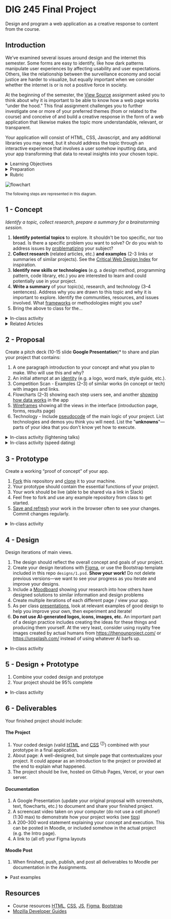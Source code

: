 
# DIG 245 Final Project

Design and program a web application as a creative response to content from the course.


## Introduction

We’ve examined several issues around design and the internet this semester. Some forms are easy to identify, like how dark patterns manipulate user experiences by affecting usability and user expectations. Others, like the relationship between the surveillance economy and social justice are harder to visualize, but equally important when we consider whether the internet is or is not a positive force in society.

At the beginning of the semester, the [View Source](https://github.com/omundy/dig245-view-source) assignment asked you to think about why it is important to be able to know how a web page works “under the hood.” This final assignment challenges you to further investigate one or more of your preferred themes (from or related to the course) and conceive of and build a creative response in the form of a web application that likewise makes the topic more understandable, relevant, or transparent.

Your application will consist of HTML, CSS, Javascript, and any additional libraries you may need, but it should address the topic through an interactive experience that involves a user somehow inputting data, and your app transforming that data to reveal insights into your chosen topic.



<details>
<summary>Learning Objectives</summary>

Students who complete this assignment will be able to:

- Recall important social, political, and economic issues around design, the internet, and computing.
- Research, ideate, and plan a creative response to themes from the course content.
- Use design processes (grids, typography, design principles, and iteration) to create a custom responsive web application design.
- Use HTML, CSS, JS, and any additional frameworks or libraries to create a custom web application.

</details>

<details>
<summary>Preparation</summary>

Complete the following to prepare for this assignment. See [Resources](#resources) for additional information as needed.

- Codecademy JS references [jquery introduction](https://github.com/omundy/learn-javascript/blob/main/reference-sheets/jquery-01-introduction.pdf), [effects](https://github.com/omundy/learn-javascript/blob/main/reference-sheets/jquery-02-effects.pdf), [jquery events](https://github.com/omundy/learn-javascript/blob/main/reference-sheets/jquery-03-events.pdf), [style methods](https://github.com/omundy/learn-javascript/blob/main/reference-sheets/jquery-04-style-methods.pdf), [dom traversing](https://github.com/omundy/learn-javascript/blob/main/reference-sheets/jquery-05-dom-traversing.pdf)
- [Codecademy: JS 7-1 Higher-Order Functions](https://www.codecademy.com/learn/introduction-to-javascript) (1-4)
- [Codecademy: JS 7-2 Iterators](https://www.codecademy.com/learn/introduction-to-javascript) (1-9)
- [Codecademy: JS 8-1 Objects](https://www.codecademy.com/learn/introduction-to-javascript) (1-10)

</details>

<details>
<summary>Rubric</summary>

The final grade incorporates preparation scores with the final score ([rubric](https://docs.google.com/document/d/1gqAB_AHkMC6uKr_1uP9JzPwWclABw1RAB7KwEgAQSds/edit)).

```js
let milestones = ((concept + proposal + prototype + design) / 4) * 0.2;
let grade = milestones + (deliverables * 0.8);
```

</details>



<!--
[project development template](https://github.com/omundy/project-development-template)
-->

![flowchart](assets/img/5.2-design-prototype-separation.png)

<small>The following steps are represented in this diagram.</small>






## 1 - Concept

*Identify a topic, collect research, prepare a summary for a brainstorming session.*

1. **Identify potential topics** to explore. It shouldn't be too specific, nor too broad. Is there a specific problem you want to solve? Or do you wish to address issues by [problematizing](https://en.wikipedia.org/wiki/Problematization) your subject?
1. **Collect research** (related articles, etc.) **and examples** (2-3 links or summaries of similar projects). See the [Critical Web Design Index](http://omundy.github.io/critical-web-design-index/) for inspiration.
1. **Identify new skills or technologies** (e.g. a design method, programming pattern, code library, etc.) you are interested to learn and could potentially use in your project.
1. **Write a summary** of your topic(s), research, and technology (3–4 sentences). Address why you are drawn to this topic and why it is important to explore. Identify the communities, resources, and issues involved. What [frameworks](https://docs.google.com/presentation/d/1OWc_e1pquvwKi4qxJShsZ1Rqia1dbDBcwpxYwdOic7o/edit#slide=id.g165f853ab3b_0_0) or methodologies might you use?
1. Bring the above to class for the...

<details>
<summary>In-class activity</summary>

In groups, brainstorm on your topic(s) use the <a href="https://omundy.github.io/project-development-template/materials/brainstorming-disney-method/index.html" target="_blank">Disney Creative Strategy</a>, which asks your group to assume different "hats" in order to ideate on concepts, solutions, and risks.

1. Everyone: post your subject or concept in Slack
1. As Dreamers, add new ideas for projects based on the subject to the posts in your group
    - How might you create something that helps others discuss, think about, or help to solve the issue?
    - The more ideas the better. Brainstorming aims to produce quantity, from which we select quality ideas.
    - No criticism. Our goal is to generate a pool of ideas. All ideas are welcome.
1. As Realists, after all have posted, talk about each in a group
    - Think more practically, about how you would put the ideas into practice.
1. After the session, explore the ideas and notes as a critic, to figure out what you can build in the given time

</details>


<details>
<summary>Related Articles</summary>


### Data Tracking

- 📚 Tobias Rose-Stockwell [This Is How Your Fear and Outrage Are Being Sold for Profit](https://medium.com/the-mission/the-enemy-in-our-feeds-e86511488de) (2017) 
- 📚 Steve Lambert [“Add-Art: Sharing, Freedom, and Beer”](https://visitsteve.com/made/the-add-art-story/) in Net Works: Case Studies in Web Art and Design (ed. xtine burrough) (2012) [add-art.org](https://add-art.org) (2011-)
- 📚 [Do Not Track documentary](https://donottrack-doc.com/en/episodes/) (2015)
- Design Lab: [Figma 101: Day 2 | Design an app screen](https://trydesignlab.com/figma-101-course/design-an-app-screen/)
- [Anatomy of a computer virus (Stuxnet)](https://vimeo.com/25118844) (3:21) | Ubermorgen [Vote-Auction](https://anthology.rhizome.org/vote-auction) (2000) | Steve Lambert [The Most Awkward 404 Page on the Internet](https://visitsteve.com/404) | [tosdr.org](https://tosdr.org/)




### Design & Power

- 📚 Wilneida Negrón [10 tech issues that will impact social justice in 2017](https://www.fordfoundation.org/ideas/equals-change-blog/posts/10-tech-issues-that-will-impact-social-justice-in-2017/) 
- 📚 Brooke Singer “Superfund365.org” in Net Works: Case Studies in Web Art and Design (ed. xtine burrough) (2012)
- 📚 George Aye [Design Education’s Big Gap: Understanding the Role of Power](https://medium.com/greater-good-studio/design-educations-big-gap-understanding-the-role-of-power-1ee1756b7f08) (2017)
- Brooke Singer [superfund365.org](https://superfund365.org) and [toxicsites.us](https://toxicsites.us) | Ben Grosser [Facebook Demetricator](http://bengrosser.com/projects/facebook-demetricator/) | fffff.at [Google Alarm extension](http://www.jamiedubs.com/googlealarm/) | JODI [geogoo.net](https://www.youtube.com/watch?v=7GB9Txb5_0E) | Daniel Temkin [esoteric.codes](https://esoteric.codes) 


</details>




## 2 - Proposal

Create a pitch deck (10-15 slide **Google Presentation**)* to share and plan your project that contains:

1. A one paragraph introduction to your concept and what you plan to make. Who will use this and why?
1. An initial attempt at an [identity](https://docs.google.com/presentation/d/1exnY8fjVsOc3bKZFESJIM2s4JKxhqg_oASPDPokSfrE/edit?usp=sharing) (e.g. a logo, word mark, style guide, etc.).
1. Competition Scan - Examples (2–3) of similar works (in concept or tech) with images and links.
1. Flowcharts (2–3) showing each step users see, and another [showing how data works](https://www.google.com/search?q=a+flowchart+that+tracks+data+through+the+app&safe=off&tbm=isch) in the app
1. [Wireframes](https://www.dreamhost.com/blog/how-to-wireframe-website/) showing all the views in the interface (introduction page, forms, results page)
1. Technology - Include [pseudocode](https://en.wikipedia.org/wiki/Pseudocode) of the main logic of your project. List technologies and demos you think you will need. List the "**unknowns**"—parts of your idea that you don't know yet how to execute.





<details>
<summary>In-class activity (lightening talks)</summary>

##### <a href="https://en.wikipedia.org/wiki/Lightning_talk">Lightning talks</a> of your pitches
1. Share a link to your proposal in Slack.
1. Present slides on Zoom. 3 minutes max.
1. 1 minute max for questions / comments. Add others in Slack thread.

</details>

<details>
<summary>In-class activity (speed dating)</summary>

##### Speed Dating

1. Find a partner.
1. Share your proposal, progress, and unknowns. (3 min)
1. Your partner should ask questions and make comments while you make notes. (1 min)
1. Switch roles and repeat the above.
1. Switch partners and repeat.

</details>






## 3 - Prototype

Create a working “proof of concept” of your app.

1. [Fork](https://docs.github.com/en/get-started/quickstart/fork-a-repo#forking-a-repository) this repository and [clone](https://docs.github.com/en/get-started/quickstart/fork-a-repo#cloning-your-forked-repository) it to your machine.
1. Your prototype should contain the essential functions of your project.
1. Your work should be live (able to be shared via a link in Slack)
1. Feel free to fork and use any example repository from class to get started.
1. [Save and refresh](https://github.com/omundy/learn-computing/blob/main/topics-keyboard-shortcuts.md#web-development-edit-save-refresh-loop) your work in the browser often to see your changes. Commit changes regularly.

<details>
<summary>In-class activity</summary>

In groups, share your prototypes to get feedback:

- Be ready to explain the current status of your work.
- Bring specific questions or unknowns (concept, design, tech) you would like to discuss with your group.

</details>





## 4 - Design

Design iterations of main views.

1. The design should reflect the overall concept and goals of your project.
1. Create your design iterations with [Figma](https://figma.com), or use the Bootstrap template included in this repo `designs/1.psd`. **Show your work!** Do not delete previous versions—we want to see your progress as you iterate and improve your designs.
1. Include a [Moodboard](https://www.google.com/search?q=web+design+moodboard) showing your research into how others have designed solutions to similar information and design problems
1. Create multiple iterations of each different page / view your app.
1. As per class [presentations](https://docs.google.com/presentation/d/1BiIHVEQjmIb2k2vB6N3x1g_S3KSLyZq2YCniq1ONjg8/edit?usp=sharing), look at relevant examples of good design to help you improve your own, then experiment and iterate!
1. **Do not use AI-generated logos, icons, images, etc.** An important part of a design practice includes creating the ideas for these things and producing them yourself. At the very least, consider using royalty free images created by actual humans from https://thenounproject.com/ or  https://unsplash.com/ instead of using whatever AI barfs up.


<details>
<summary>In-class activity</summary>

Share your iterations to get feedback before coding the final design.

- Bring to class: What are three questions you would like to ask each user of your potential design?
- In-class: [Design Critique: Imaginary Audience](https://docs.google.com/presentation/d/1BiIHVEQjmIb2k2vB6N3x1g_S3KSLyZq2YCniq1ONjg8/edit#slide=id.gf16dac508b_0_0)

</details>





## 5 - Design + Prototype


1. Combine your coded design and prototype
1. Your project should be 95% complete

<!--
Examples:

[Probability football](https://docs.google.com/presentation/d/1QO5ZFlc8GQilGughUaI57RlhQKc8TWECiqR7wkwjTwQ/edit#slide=id.p)

-->

<details>
<summary>In-class activity</summary>

1. Make sure your project is live and ready to share. Post a link to it and Figma in Slack.
1. Share your project in a small group (watch other use it, get specific feedback)
1. Then, we'll go around the room and those who wish can share with the whole class in a <a href="https://en.wikipedia.org/wiki/Lightning_talk">lightning talks</a> (3 min.) format.

</details>






## 6 - Deliverables

Your finished project should include:

#### The Project

1. Your coded design (valid [HTML](https://validator.w3.org/) and [CSS](https://jigsaw.w3.org/css-validator/) <sup>([?](https://github.com/omundy/dig245-critical-web-design/blob/main/topics/html-css/css.md#css-validation))</sup>) combined with your prototype in a final application.
1. About page: A well-designed, but simple page that contextualizes your project. It could appear as an introduction to the project or provided at the end to explain what happened.
1. The project should be live, hosted on Github Pages, Vercel, or your own server.


#### Documentation

1. A Google Presentation (update your original proposal with screenshots, text, flowcharts, etc.) to document and share your finished project.
1. A screencast video taken on your computer (do not use a cell phone!) (1:30 max) to demonstrate how your project works (see [tips](https://omundy.github.io/learn-computing/slides/documentation.html))
1. A 200–300 word statement explaining your concept and execution. This can be posted in Moodle, or included somehow in the actual project (e.g. the Intro page).
1. A link to (all of) your Figma layouts


#### Moodle Post

1. When finished, push, publish, and post all deliverables to Moodle per documentation in the Assignments.






<details>
<summary>Past examples</summary>


Need video from Pacis
https://www.youtube.com/watch?v=d7x34FpXjvo



- 2024
	- Pacis [T.O.S. Lens](https://n-pacis.github.io/dig245-final/) browser [extension](https://chromewebstore.google.com/detail/tos-lens/ebogajndhffhemjpkopgldlfilccodgc) 
	- Mel [DC Navigator](https://hello2006-debug.github.io/dig245-final/)
	- Julia [Project Unsubscribe](https://siqjulia.github.io/dig245-final/)
	- Whitney [Mudgy]()
- 2023
    - David and Tyler [Fortune Generator](https://davidmhilton.github.io/dig245-final)
    - Yumna and Jeremy [Fly on the Wall](https://yuahmed.github.io/fly-on-the-wall/)
    - Meredith [WanderWiser](https://merhaines.github.io/dig245-final/)
    - Richard [crackgrevocab.co](https://www.crackgrevocab.co/)
    - Will [ShareSpace](https://wcox2.github.io/dig245-final/)
    - Patrick [tswiftly.com](https://patrickleary.dcreate.domains/tswiftly/index.html)
    - David Y. [Graphify](https://graphify.glitch.me/) (alt url: https://graph-if-y.netlify.app/ )
- 2022
    - Lillian [Social Mediator](https://limilano.github.io/dig245-final/)
    - Kate [More Than a Number](https://katehynes.github.io/dig245-final/) ([video](https://www.youtube.com/watch?v=DVVDX7hq6ew&list=PLhpnnpt3tw-RiiFG9p_OJgjAfH-6kyAIK&index=3))
    - Zoe [Diagnostic Survey Simulator](https://zoearen.github.io/dig245-final/) ([video](https://www.youtube.com/watch?v=57j6hTeJRvA&list=PLhpnnpt3tw-RiiFG9p_OJgjAfH-6kyAIK&index=5))
    - Bryce [Match Match Match](https://www.youtube.com/watch?v=bGqOcxWUBb4&list=PLhpnnpt3tw-RiiFG9p_OJgjAfH-6kyAIK&index=4)†
    - Ethan [Demystify](https://etgeorge.github.io/dig245-final)
    - Francisco [Art? or Not!](https://francduartemar.github.io/dig245-final)
    - Gaby [Color Generator](https://gasanclimenti.github.io/dig245-final) ([video](https://www.youtube.com/watch?v=2-phHrgeIig&list=PLhpnnpt3tw-RiiFG9p_OJgjAfH-6kyAIK))
    - Sky [Tennis (Aaronson Oracle)](https://skyyylaw.github.io/dig245-final/)
    - Pauline [Malicious Email Reporter](https://cha1hee.github.io/dig245-final/)
    - Drew [Hound](https://github.com/drew-beamer/dig245-final)†
    - Douglas [NotWatch](https://douglasdeutsch.github.io/dig245-final/)
- 2021
    - Annelise [Epilogues](https://anclaire.github.io/dig245-final/home.html)
    - Caroline [Dream-Bot](https://casigl.github.io/dig245-final/)† ([video](https://www.youtube.com/watch?v=RGzRBdYQbGo&list=PLhpnnpt3tw-RiiFG9p_OJgjAfH-6kyAIK&index=6)) 
    - Henry [Davidson College Scavenger Hunt](https://hehowell.github.io/Davidson-College-Scavenger-Hunt)
- 2020
    - Stine [The Scroll Calculator](https://github.com/stinilso/final-project)
- 2015 
    - Holly and Thy [Vena Cava](https://www.youtube.com/watch?v=cVvKgnIUAPQ&list=PLhpnnpt3tw-RiiFG9p_OJgjAfH-6kyAIK&index=13)†    
- 2012
    - Micky [The Web on Drugs](https://www.youtube.com/watch?v=QlJSAPCggo8&list=PLhpnnpt3tw-RiiFG9p_OJgjAfH-6kyAIK&index=15) browser extension    
- 2011
    - Dana [Giftorama](https://www.youtube.com/watch?v=10vWAl1tqDw&list=PLhpnnpt3tw-RiiFG9p_OJgjAfH-6kyAIK&index=15)†    



†not currently live


</details>







## Resources

- Course resources [HTML](https://github.com/omundy/dig245-critical-web-design/blob/main/topics/html-css/html.md), [CSS](https://github.com/omundy/dig245-critical-web-design/blob/main/topics/html-css/css.md), [JS](https://github.com/omundy/dig245-critical-web-design/blob/main/topics/javascript/javascript.md), [Figma](https://github.com/omundy/dig245-critical-web-design#figma), [Bootstrap](https://github.com/omundy/dig245-critical-web-design#bootstrap)
- [Mozilla Developer Guides](https://developer.mozilla.org/en-US/docs/Web/Guide)
